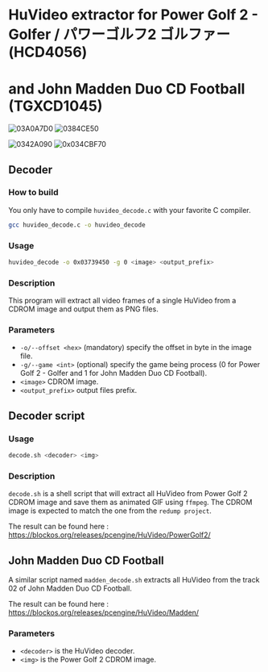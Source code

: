 # HuVideo extractor for Power Golf 2 - Golfer / パワーゴルフ2 ゴルファー (HCD4056)
# and John Madden Duo CD Football (TGXCD1045)

![03A0A7D0](https://blockos.org/releases/pcengine/HuVideo/PowerGolf2/video_0x03739450.gif)
![0384CE50](https://blockos.org/releases/pcengine/HuVideo/PowerGolf2/video_0x0384CE50.gif)

![0342A090](http://blockos.org/releases/pcengine/HuVideo/Madden/video_0x0342A090.gif)
![0x034CBF70](http://blockos.org/releases/pcengine/HuVideo/Madden/video_0x034CBF70.gif)

## Decoder

### How to build
You only have to compile `huvideo_decode.c` with your favorite C compiler.
```sh
gcc huvideo_decode.c -o huvideo_decode
```

### Usage
```sh
huvideo_decode -o 0x03739450 -g 0 <image> <output_prefix>
```
### Description
This program will extract all video frames of a single HuVideo from a CDROM image and output them as PNG files.

### Parameters
 * `-o/--offset <hex>` (mandatory) specify the offset in byte in the image file.
 * `-g/--game <int>` (optional) specify the game being process (0 for Power Golf 2 - Golfer and 1 for John Madden Duo CD Football).
 * `<image>` CDROM image.
 * `<output_prefix>` output files prefix.
 
## Decoder script

### Usage
```sh
decode.sh <decoder> <img>
```

### Description
`decode.sh` is a shell script that will extract all HuVideo from Power Golf 2 CDROM image and save them as animated GIF using `ffmpeg`.
The CDROM image is expected to match the one from the `redump project`.

The result can be found here : https://blockos.org/releases/pcengine/HuVideo/PowerGolf2/

## John Madden Duo CD Football
A similar script named `madden_decode.sh` extracts all HuVideo from the track 02 of John Madden Duo CD Football.

The result can be found here : https://blockos.org/releases/pcengine/HuVideo/Madden/

### Parameters
 * `<decoder>` is the HuVideo decoder.
 * `<img>` is the Power Golf 2 CDROM image.
